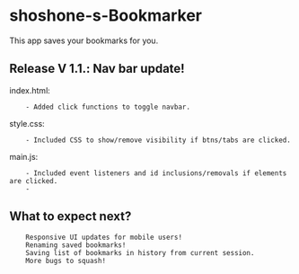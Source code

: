 # shoshone-s-Bookmarker
This app saves your bookmarks for you.

## Release V 1.1.: Nav bar update!
index.html:
```
    - Added click functions to toggle navbar.
```

style.css:
```
    - Included CSS to show/remove visibility if btns/tabs are clicked.
```     
main.js:
```
    - Included event listeners and id inclusions/removals if elements are clicked.
    - 
``` 

## What to expect next?
```
    Responsive UI updates for mobile users!
    Renaming saved bookmarks!
    Saving list of bookmarks in history from current session.
    More bugs to squash!
```
  